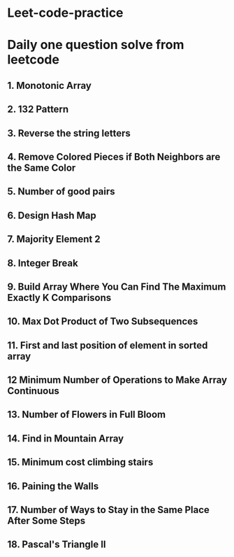 # Leet-code-practice
# Daily one question solve from leetcode
## 1. Monotonic Array
## 2. 132 Pattern
## 3. Reverse the string letters
## 4. Remove Colored Pieces if Both Neighbors are the Same Color
## 5. Number of good pairs
## 6. Design Hash Map 
## 7. Majority Element 2
## 8. Integer Break
## 9. Build Array Where You Can Find The Maximum Exactly K Comparisons
## 10. Max Dot Product of Two Subsequences
## 11. First and last position of element in sorted array
## 12 Minimum Number of Operations to Make Array Continuous
## 13. Number of Flowers in Full Bloom
## 14. Find in Mountain Array
## 15. Minimum cost climbing stairs
## 16. Paining the Walls
## 17. Number of Ways to Stay in the Same Place After Some Steps
## 18. Pascal's Triangle II
